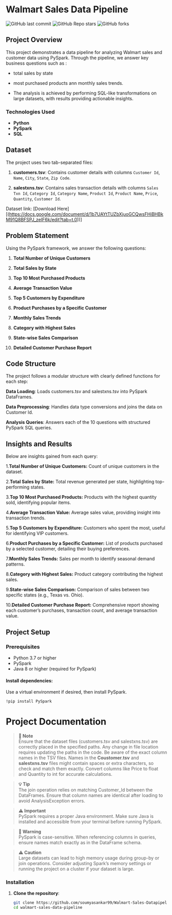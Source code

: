 # Walmart Sales Data Pipeline
![GitHub last commit](https://img.shields.io/github/last-commit/soumyasankar99/Walmart-Sales-Datapipeline)
![GitHub Repo stars](https://img.shields.io/github/stars/soumyasankar99/Walmart-Sales-Datapipeline?style=social)
![GitHub forks](https://img.shields.io/github/forks/soumyasankar99/Walmart-Sales-Datapipeline?style=social)


## Project Overview

This project demonstrates a data pipeline for analyzing Walmart sales and customer data using PySpark. Through the pipeline, we answer key business questions such as :

- total sales by state

- most purchased products ann monthly sales trends.

- The analysis is achieved by performing SQL-like transformations on large datasets, with results providing actionable insights.

### Technologies Used
- **Python**
- **PySpark**
- **SQL**

## Dataset
The project uses two tab-separated files:
1. **customers.tsv**: Contains customer details with columns `Customer Id`, `Name`, `City`, `State`, `Zip Code`.

2. **salestxns.tsv**: Contains sales transaction details with columns `Sales Txn Id`, `Category Id`, `Category Name`, `Product Id`, `Product Name`, `Price`, `Quantity`, `Customer Id`.

Dataset link: [Download Here][(https://docs.google.com/document/d/1b7UAYtTUZbXjuoGCQwsFHiBHBkM91Q8BFSPJ_zeIF6k/edit?tab=t.0))]

## Problem Statement
Using the PySpark framework, we answer the following questions:

1. **Total Number of Unique Customers**

2. **Total Sales by State**

3. **Top 10 Most Purchased Products**

4. **Average Transaction Value**

5. **Top 5 Customers by Expenditure**

6. **Product Purchases by a Specific Customer**

7. **Monthly Sales Trends**

8. **Category with Highest Sales**

9. **State-wise Sales Comparison**

10. **Detailed Customer Purchase Report**

## **Code Structure**

The project follows a modular structure with clearly defined functions for each step:

**Data Loading**: Loads customers.tsv and salestxns.tsv into PySpark DataFrames.

**Data Preprocessing**: Handles data type conversions and joins the data on Customer Id.

**Analysis Queries**: Answers each of the 10 questions with structured PySpark SQL queries.


## Insights and Results
Below are insights gained from each query:

1.**Total Number of Unique Customers:** Count of unique customers in the dataset.

2.**Total Sales by State:** Total revenue generated per state, highlighting top-performing states.

3.**Top 10 Most Purchased Products:** Products with the highest quantity sold, identifying popular items.

4.**Average Transaction Value:** Average sales value, providing insight into transaction trends.

5.**Top 5 Customers by Expenditure:** Customers who spent the most, useful for identifying VIP customers.

6.**Product Purchases by a Specific Customer:** List of products purchased by a selected customer, detailing their buying preferences.

7.**Monthly Sales Trends:** Sales per month to identify seasonal demand patterns.

8.**Category with Highest Sales:** Product category contributing the highest sales.

9.**State-wise Sales Comparison:** Comparison of sales between two specific states (e.g., Texas vs. Ohio).

10.**Detailed Customer Purchase Report:** Comprehensive report showing each customer’s purchases, transaction count, and average transaction value.    

## Project Setup 

### Prerequisites
- Python 3.7 or higher
- PySpark
- Java 8 or higher (required for PySpark)

#### Install dependencies: 

Use a virtual environment if desired, then install PySpark.
```
!pip install PySpark
```

# Project Documentation

> **📝 Note**  
> Ensure that the dataset files (customers.tsv and salestxns.tsv) are correctly placed in the specified paths. Any change in file location requires updating the paths in the code.
> Be aware of the exact column names in the TSV files. Names in the **Coustomer.tsv** and **salestxns.tsv** files might contain spaces or extra characters, so check and match them exactly.
  Convert columns like Price to float and Quantity to int for accurate calculations.


> **💡 Tip**  
> The join operation relies on matching Customer_Id between the DataFrames. Ensure that column names are identical after loading to avoid AnalysisException errors.

> **⚠️ Important**  
> PySpark requires a proper Java environment. Make sure Java is installed and accessible from your terminal before running PySpark.

> **🚨 Warning**  
> PySpark is case-sensitive. When referencing columns in queries, ensure names match exactly as in the DataFrame schema.

> **⚠️ Caution**  
> Large datasets can lead to high memory usage during group-by or join operations. Consider adjusting Spark’s memory settings or running the project on a cluster if your dataset is large.


### Installation
1. **Clone the repository**:
   ```bash
   git clone https://github.com/soumyasankar99/Walmart-Sales-Datapipeline.git
   cd walmart-sales-data-pipeline

